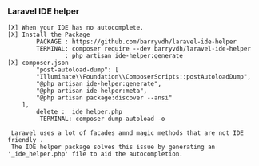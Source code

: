 ###  Laravel IDE helper
    [X] When your IDE has no autocomplete. 
    [X] Install the Package
            PACKAGE : https://github.com/barryvdh/laravel-ide-helper 
            TERMINAL: composer require --dev barryvdh/laravel-ide-helper
                    : php artisan ide-helper:generate
    [X] composer.json
            "post-autoload-dump": [
            "Illuminate\\Foundation\\ComposerScripts::postAutoloadDump",
            "@php artisan ide-helper:generate",
            "@php artisan ide-helper:meta",
            "@php artisan package:discover --ansi"
        ],
            delete : _ide_helper.php
             TERMINAL: composer dump-autoload -o

     Laravel uses a lot of facades amnd magic methods that are not IDE friendly .
     The IDE helper package solves this issue by generating an '_ide_helper.php' file to aid the autocompletion.
